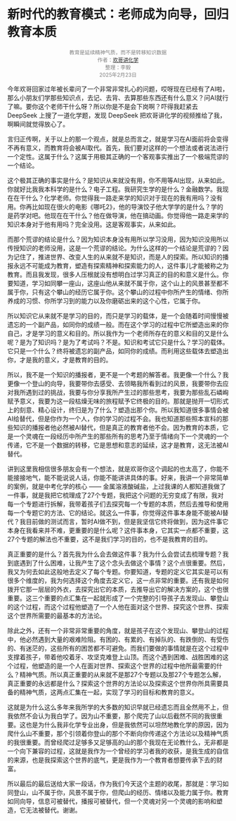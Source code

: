 <style>#subtitle{font-size:smaller;}@media(max-width:576px){#write h1{font-size:1.7rem;}#subtitle{font-size:12px;}}.md-toc{zoom: 90%;margin-left:-1rem;}</style>



<h1>新时代的教育模式：老师成为向导，回归教育本质</h1>



<div id="subtitle" style="text-align:center;color:gray;">教育是延续精神气质，而不是转移知识数据</div>



<div style="text-align:center;color:gray;font-size:smaller;">作者：<a href="https://www.bilibili.com/video/BV1heAWeUE8m/">欢哥讲化学</a><br>整理：李毅</div>

<div style="text-align:center;color:gray;font-size:smaller;">2025年2月23日</div>



今年欢哥回家过年被长辈问了一个非常非常扎心的问题，哎呀现在已经有了AI啦，那么小朋友们学那些知识点，去记、去背、去算那些东西还有什么意义？问AI就行了嘛。要你这个老师干什么呀？所以你是不是会下岗啊？吓得我赶紧去 DeepSeek 上搜了一道化学题，发现 DeepSeek 把欢哥讲化学的视频推给了我，啊瞬间就觉得放心了。

言归正传啊，关于以上的那一个观点，就是总而言之，就是学习在AI面前将会变得不再有意义，而教育将会被AI取代。首先，我们要对这样的一个想法或者说法进行一个定性。这属于什么？这属于用极其正确的一个客观事实推出了一个极端荒谬的一个结论。

这个极其正确的事实是什么？是知识从来就没有用，你不用等AI出现，从来如此。你就好比我我本科学的是什么？电子工程。我研究生学的是什么？金融数学。我现在在干什么？化学老师。你觉得我一路走来学的知识对于现在的我有用吗？没有用。你再比如现在很火的电影《哪吒2》，他的导演饺子他大学学的是什么？学的是药学对吧。他现在在干什么？他在做导演，他在搞动画。你觉得他一路走来学的知识本身对于他有用吗？完全没用。这是客观事实，从来如此。

而那个荒谬的结论是什么？因为知识本身没有用所以学习没用，因为知识没用所以传授知识的老师没用，这是一个荒谬的结论。为什么这样的一个结论是荒谬的？因为记住了，推进世界、改变人生的从来就不是知识，而是人的探索。所以知识的播报永远不可能成为教育，塑造有探索精神和探索能力的人，这件事儿才能被称之为教育。而且我发现，很多人压根就没有想明白过学习真正的目的和意义是什么。你要知道，学习如同攀一座山，这座山他从来就不属于你，这个山上的风景甚至都不属于你，只有这个攀山的经历它属于你。这个攀山的过程中你所产生的情绪、你所养成的习惯、你所学习到的能力以及你磨砺出来的这个心性，它属于你。

所以知识它从来就不是学习的目的，而只是学习的载体，是一个会随着时间慢慢被遗忘的一个副产品，如同你的成绩一般。而在这个学习的过程中它所塑造出来的你自己，才是学习的意义和目的。所以我作为一个老师所存在的意义和目的又是什么呢？是为了知识吗？是为了考试吗？不是。知识和考试它只是什么？学习的载体。它只是一个什么？终将被遗忘的副产品，如同你的成绩。而利用这些载体去塑造出你，才是我的意义，才是教育的目的。

所以，我不是一个知识的播报者，更不是一个考题的解答者。我更像一个什么？我更像一个登山的向导，我要带你去感受、去领略我所看到过的风景，我要带你去应对我所遇到过的挑战，我要与你分享我所产生过的那些思考，我要为那些乱石嶙峋赋予意义，我要为这一段枯燥无味的旅程赋予它终极的目的。那就是抛开一切形式上的刻意、精心设计，终归是为了什么？塑造出那个你。所以我知道很多事情会被AI给替代，但是你作为一个人，你的学习的过程不会。我也知道那些照本宣科的那些知识的播报者他必然被AI替代，但是真正的教育者他不会。因为教育的本质，它是一个灵魂在一段经历中所产生的那些所有的思考乃至于情绪向下一个灵魂的一个传递，它不是一个数据的转移，它是思想和意志的延续，这才是教育，这无法被AI替代。

讲到这里我相信很多朋友会有一个想法，就是欢哥你这个调起的也太高了，你能不能接接地气，能不能说说人话，你能不能讲讲具体的事。好来，我讲一个非常简单的案例，就是中考化学的核心 —— 金属溶液酸碱盐，上过我课的人都知道我做了一件事，就是我把它梳理成了27个专题，我把这个问题的无穷变成了有限，我对每一个专题进行拆解，我带着孩子们去探究每一个专题的本质，然后去推导和使用每一个专题它的方法、它的结论。就这么一件事，你觉得这件事本身能不能被AI替代？我目前做的测试而言，暂时AI做不到，但是我坚信它终将做到，因为这件事它本身在我看来并不难，更重要的是什么呢？这件事本身，它其实一点都不重要，这27个专题的解法也不重要，这不是我们学习的目的，也不是我教育的目的。

真正重要的是什么？首先我为什么会去做这件事？我为什么会尝试去梳理专题？我到底遇到了什么困难，让我产生了这个念头去做这个事情？这个点很重要。然后，我又为何去如此这般地去定义了每个专题。你要知道，专题的定义它其实是可以有很多个维度的，我为何选择这个角度去定义它，这一点非常的重要。还有我是如何拨开它那一层层的外衣，去探究出它的本质，去推导出它的解决方案的，这个也很重要。这三个重要的点汇集在一起就形成了一个完整的引导孩子去发现山、攀登山的这个过程，而这个过程他塑造了一个人他在面对这个世界、探究这个世界、探索这个世界所需要的最基本的方法论。

除此之外，还有一个非常非常重要的角度，就是孩子在这个发现山、攀登山的过程中，他必然遇到大量的艰难险阻。有困的、有累的、有掉队的、有跌倒的、有受伤的、有迷茫的，这些所有的困苦都不可避免。而我们要做的事情就是在这个过程中支撑着孩子，带着他咬着牙、攻坚克难登上山顶。而这个遇到困难、战胜困难的这个过程，他塑造的是一个人在面对世界、探索这个世界的过程中他所最需要的什么？精神气质。所以真正重要的从来就不是那27个专题以及那27个专题怎么解，真正重要的永远都是什么？探索这个世界的方法论以及探索这个世界你所具需要具备的精神气质，这两点汇集在一起，实现了学习的目标和教育的意义。

这就是为什么这么多年来我所学的大多数的知识早就已经遗忘而且全然用不上，但我依然不会认为我白学了。因为山不重要，那个爬完了山以后截然不同的我很重要。这也是为什么我非化学专业出身，但是我依然可以坦然地教化学的原因，因为爬什么山不重要，那个引领着你登山的那个不断向你传递这个方法论以及精神气质的我很重要。而曾经爬过足够多又足够高的山的那个我现在无论教什么，无非都是一个向下兼容的过程，这就是我作为一个曾经的学习者我的收获，是我生成的自信的来源，也是我探索这个世界的底气，更是我作为一个教育者想要传承下去的财富。

所以最后的最后送给大家一段话，作为我们今天这个主题的收尾，那就是：学习如同登山，山不属于你，风景不属于你，但爬山的经历、情绪以及能力属于你。教育如同向导，信息可被替代，播报可被替代，但一个灵魂对另一个灵魂的影响和塑造，它无法被替代。谢谢。